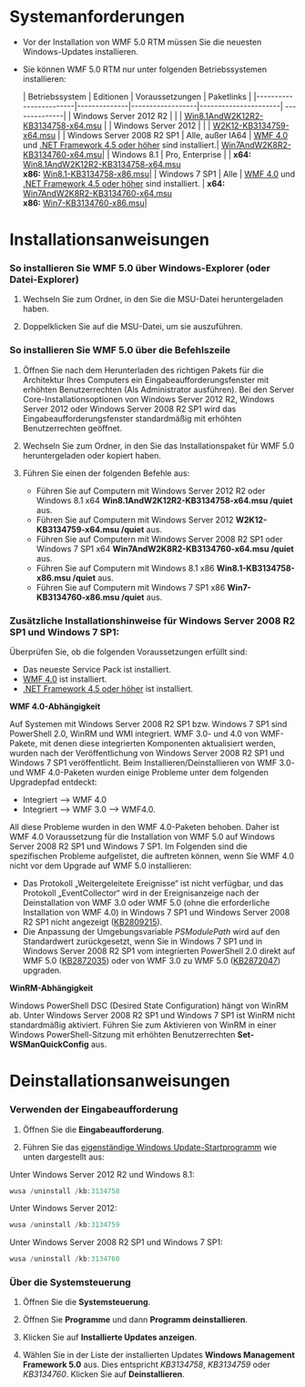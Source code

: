# Systemanforderungen

- Vor der Installation von WMF 5.0 RTM müssen Sie die neuesten Windows-Updates installieren.
- Sie können WMF 5.0 RTM nur unter folgenden Betriebssystemen installieren:

    | Betriebssystem       | Editionen         | Voraussetzungen        |  Paketlinks |
    |------------------------|--------------|------------------|----------------------| --------------|
    | Windows Server 2012 R2 |  |  | [Win8.1AndW2K12R2-KB3134758-x64.msu](http://go.microsoft.com/fwlink/?LinkId=717507) |
    | Windows Server 2012    |  |  | [W2K12-KB3134759-x64.msu](http://go.microsoft.com/fwlink/?LinkId=717506) |
    | Windows Server 2008 R2 SP1 | Alle, außer IA64 | [WMF 4.0](http://www.microsoft.com/en-us/download/details.aspx?id=40855) und [.NET Framework 4.5 oder höher](https://msdn.microsoft.com/en-us/library/5a4x27ek.aspx) sind installiert.| [Win7AndW2K8R2-KB3134760-x64.msu](http://go.microsoft.com/fwlink/?LinkId=717504)|
    | Windows 8.1 | Pro, Enterprise | | **x64:** [Win8.1AndW2K12R2-KB3134758-x64.msu](http://go.microsoft.com/fwlink/?LinkId=717507) </br> **x86:** [Win8.1-KB3134758-x86.msu](http://go.microsoft.com/fwlink/?LinkID=717963)|
    | Windows 7 SP1 | Alle | [WMF 4.0](http://www.microsoft.com/en-us/download/details.aspx?id=40855) und [.NET Framework 4.5 oder höher](https://msdn.microsoft.com/en-us/library/5a4x27ek.aspx) sind installiert. | **x64:** [Win7AndW2K8R2-KB3134760-x64.msu](http://go.microsoft.com/fwlink/?LinkId=717504)  </br> **x86:** [Win7-KB3134760-x86.msu](http://go.microsoft.com/fwlink/?LinkID=717962)|

# Installationsanweisungen

### So installieren Sie WMF 5.0 über Windows-Explorer (oder Datei-Explorer)

1. Wechseln Sie zum Ordner, in den Sie die MSU-Datei heruntergeladen haben.

2. Doppelklicken Sie auf die MSU-Datei, um sie auszuführen.

### So installieren Sie WMF 5.0 über die Befehlszeile

1. Öffnen Sie nach dem Herunterladen des richtigen Pakets für die Architektur Ihres Computers ein Eingabeaufforderungsfenster mit erhöhten Benutzerrechten (Als Administrator ausführen). Bei den Server Core-Installationsoptionen von Windows Server 2012 R2, Windows Server 2012 oder Windows Server 2008 R2 SP1 wird das Eingabeaufforderungsfenster standardmäßig mit erhöhten Benutzerrechten geöffnet.

2. Wechseln Sie zum Ordner, in den Sie das Installationspaket für WMF 5.0 heruntergeladen oder kopiert haben.

3. Führen Sie einen der folgenden Befehle aus:
    - Führen Sie auf Computern mit Windows Server 2012 R2 oder Windows 8.1 x64 **Win8.1AndW2K12R2-KB3134758-x64.msu /quiet** aus.
    - Führen Sie auf Computern mit Windows Server 2012 **W2K12-KB3134759-x64.msu /quiet** aus.
    - Führen Sie auf Computern mit Windows Server 2008 R2 SP1 oder Windows 7 SP1 x64 **Win7AndW2K8R2-KB3134760-x64.msu /quiet** aus.
    - Führen Sie auf Computern mit Windows 8.1 x86 **Win8.1-KB3134758-x86.msu /quiet** aus.
    - Führen Sie auf Computern mit Windows 7 SP1 x86 **Win7-KB3134760-x86.msu /quiet** aus.

### Zusätzliche Installationshinweise für Windows Server 2008 R2 SP1 und Windows 7 SP1:

Überprüfen Sie, ob die folgenden Voraussetzungen erfüllt sind:
- Das neueste Service Pack ist installiert.
- [WMF 4.0](http://www.microsoft.com/en-us/download/details.aspx?id=40855) ist installiert.
- [.NET Framework 4.5 oder höher](https://msdn.microsoft.com/en-us/library/5a4x27ek.aspx) ist installiert.

**WMF 4.0-Abhängigkeit**

Auf Systemen mit Windows Server 2008 R2 SP1 bzw. Windows 7 SP1 sind PowerShell 2.0, WinRM und WMI integriert. WMF 3.0- und 4.0 von WMF-Pakete, mit denen diese integrierten Komponenten aktualisiert werden, wurden nach der Veröffentlichung von Windows Server 2008 R2 SP1 und Windows 7 SP1 veröffentlicht. Beim Installieren/Deinstallieren von WMF 3.0- und WMF 4.0-Paketen wurden einige Probleme unter dem folgenden Upgradepfad entdeckt:

- Integriert --> WMF 4.0
- Integriert --> WMF 3.0 --> WMF4.0. 

All diese Probleme wurden in den WMF 4.0-Paketen behoben. Daher ist WMF 4.0 Voraussetzung für die Installation von WMF 5.0 auf Windows Server 2008 R2 SP1 und Windows 7 SP1. Im Folgenden sind die spezifischen Probleme aufgelistet, die auftreten können, wenn Sie WMF 4.0 nicht vor dem Upgrade auf WMF 5.0 installieren:

- Das Protokoll „Weitergeleitete Ereignisse“ ist nicht verfügbar, und das Protokoll „EventCollector“ wird in der Ereignisanzeige nach der Deinstallation von WMF 3.0 oder WMF 5.0 (ohne die erforderliche Installation von WMF 4.0) in Windows 7 SP1 und Windows Server 2008 R2 SP1 nicht angezeigt ([KB2809215](https://support.microsoft.com/en-us/kb/2809215)).
- Die Anpassung der Umgebungsvariable *PSModulePath* wird auf den Standardwert zurückgesetzt, wenn Sie in Windows 7 SP1 und in Windows Server 2008 R2 SP1 vom integrierten PowerShell 2.0 direkt auf WMF 5.0 ([KB2872035](https://support.microsoft.com/en-us/kb/2872035)) oder von WMF 3.0 zu WMF 5.0  ([KB2872047](https://support.microsoft.com/en-us/kb/2872047)) upgraden.

**WinRM-Abhängigkeit**

Windows PowerShell DSC (Desired State Configuration) hängt von WinRM ab. Unter Windows Server 2008 R2 SP1 und Windows 7 SP1 ist WinRM nicht standardmäßig aktiviert. Führen Sie zum Aktivieren von WinRM in einer Windows PowerShell-Sitzung mit erhöhten Benutzerrechten **Set-WSManQuickConfig** aus.

# Deinstallationsanweisungen

### Verwenden der Eingabeaufforderung

1.  Öffnen Sie die **Eingabeaufforderung**.

2.  Führen Sie das [eigenständige Windows Update-Startprogramm](https://support.microsoft.com/en-us/kb/934307) wie unten dargestellt aus:

Unter Windows Server 2012 R2 und Windows 8.1:
```powershell
wusa /uninstall /kb:3134758
```
Unter Windows Server 2012:
```powershell
wusa /uninstall /kb:3134759
```
Unter Windows Server 2008 R2 SP1 und Windows 7 SP1:
```powershell
wusa /uninstall /kb:3134760
```

### Über die Systemsteuerung

1.  Öffnen Sie die **Systemsteuerung**.

2.  Öffnen Sie **Programme** und dann **Programm deinstallieren**.

3.  Klicken Sie auf **Installierte Updates anzeigen**.

4.  Wählen Sie in der Liste der installierten Updates **Windows Management Framework 5.0** aus. Dies entspricht *KB3134758*, *KB3134759* oder *KB3134760*. Klicken Sie auf **Deinstallieren**.


<!--HONumber=Jun16_HO4-->


